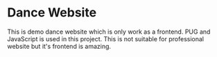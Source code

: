 # Dance Website
This is demo dance website which is only work as a frontend.
PUG and JavaScript is used in this project.
This is not suitable for professional website but it's frontend is amazing.
